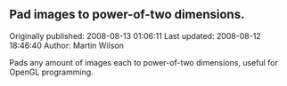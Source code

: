 ## Pad images to power-of-two dimensions.

Originally published: 2008-08-13 01:06:11
Last updated: 2008-08-12 18:46:40
Author: Martin Wilson

Pads any amount of images each to power-of-two dimensions, useful for OpenGL programming.